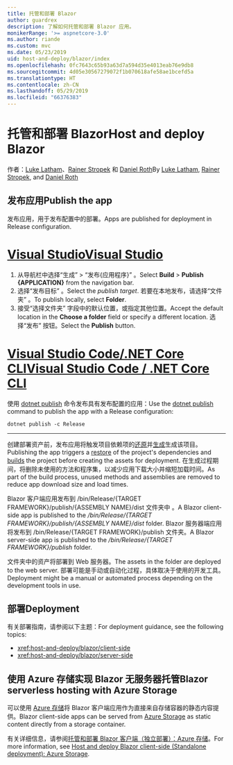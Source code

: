 ```yaml
---
title: 托管和部署 Blazor
author: guardrex
description: 了解如何托管和部署 Blazor 应用。
monikerRange: '>= aspnetcore-3.0'
ms.author: riande
ms.custom: mvc
ms.date: 05/23/2019
uid: host-and-deploy/blazor/index
ms.openlocfilehash: 0fc7643c65b93a63d7a594d35e4013eab76e9db8
ms.sourcegitcommit: 4d05e30567279072f1b070618afe58ae1bcefd5a
ms.translationtype: HT
ms.contentlocale: zh-CN
ms.lasthandoff: 05/29/2019
ms.locfileid: "66376383"
---
```

# <a name="host-and-deploy-blazor"></a><span data-ttu-id="e1923-103">托管和部署 Blazor</span><span class="sxs-lookup"><span data-stu-id="e1923-103">Host and deploy Blazor</span></span>

<span data-ttu-id="e1923-104">作者：[Luke Latham](https://github.com/guardrex)、[Rainer Stropek](https://www.timecockpit.com) 和 [Daniel Roth](https://github.com/danroth27)</span><span class="sxs-lookup"><span data-stu-id="e1923-104">By [Luke Latham](https://github.com/guardrex), [Rainer Stropek](https://www.timecockpit.com), and [Daniel Roth](https://github.com/danroth27)</span></span>

## <a name="publish-the-app"></a><span data-ttu-id="e1923-105">发布应用</span><span class="sxs-lookup"><span data-stu-id="e1923-105">Publish the app</span></span>

<span data-ttu-id="e1923-106">发布应用，用于发布配置中的部署。</span><span class="sxs-lookup"><span data-stu-id="e1923-106">Apps are published for deployment in Release configuration.</span></span>

# <a name="visual-studiotabvisual-studio"></a>[<span data-ttu-id="e1923-107">Visual Studio</span><span class="sxs-lookup"><span data-stu-id="e1923-107">Visual Studio</span></span>](#tab/visual-studio)

1. <span data-ttu-id="e1923-108">从导航栏中选择“生成”   > “发布{应用程序}”  。</span><span class="sxs-lookup"><span data-stu-id="e1923-108">Select **Build** > **Publish {APPLICATION}** from the navigation bar.</span></span>
1. <span data-ttu-id="e1923-109">选择“发布目标”  。</span><span class="sxs-lookup"><span data-stu-id="e1923-109">Select the *publish target*.</span></span> <span data-ttu-id="e1923-110">若要在本地发布，请选择“文件夹”  。</span><span class="sxs-lookup"><span data-stu-id="e1923-110">To publish locally, select **Folder**.</span></span>
1. <span data-ttu-id="e1923-111">接受“选择文件夹”  字段中的默认位置，或指定其他位置。</span><span class="sxs-lookup"><span data-stu-id="e1923-111">Accept the default location in the **Choose a folder** field or specify a different location.</span></span> <span data-ttu-id="e1923-112">选择“发布”  按钮。</span><span class="sxs-lookup"><span data-stu-id="e1923-112">Select the **Publish** button.</span></span>

# <a name="visual-studio-code--net-core-clitabvisual-studio-codenetcore-cli"></a>[<span data-ttu-id="e1923-113">Visual Studio Code/.NET Core CLI</span><span class="sxs-lookup"><span data-stu-id="e1923-113">Visual Studio Code / .NET Core CLI</span></span>](#tab/visual-studio-code+netcore-cli)

<span data-ttu-id="e1923-114">使用 [dotnet publish](/dotnet/core/tools/dotnet-publish) 命令发布具有发布配置的应用：</span><span class="sxs-lookup"><span data-stu-id="e1923-114">Use the [dotnet publish](/dotnet/core/tools/dotnet-publish) command to publish the app with a Release configuration:</span></span>

```console
dotnet publish -c Release
```

---

<span data-ttu-id="e1923-115">创建部署资产前，发布应用将触发项目依赖项的[还原](/dotnet/core/tools/dotnet-restore)并[生成](/dotnet/core/tools/dotnet-build)生成该项目。</span><span class="sxs-lookup"><span data-stu-id="e1923-115">Publishing the app triggers a [restore](/dotnet/core/tools/dotnet-restore) of the project's dependencies and [builds](/dotnet/core/tools/dotnet-build) the project before creating the assets for deployment.</span></span> <span data-ttu-id="e1923-116">在生成过程期间，将删除未使用的方法和程序集，以减少应用下载大小并缩短加载时间。</span><span class="sxs-lookup"><span data-stu-id="e1923-116">As part of the build process, unused methods and assemblies are removed to reduce app download size and load times.</span></span>

<span data-ttu-id="e1923-117">Blazor 客户端应用发布到 /bin/Release/{TARGET FRAMEWORK}/publish/{ASSEMBLY NAME}/dist 文件夹中  。</span><span class="sxs-lookup"><span data-stu-id="e1923-117">A Blazor client-side app is published to the */bin/Release/{TARGET FRAMEWORK}/publish/{ASSEMBLY NAME}/dist* folder.</span></span> <span data-ttu-id="e1923-118">Blazor 服务器端应用将发布到 /bin/Release/{TARGET FRAMEWORK}/publish  文件夹。</span><span class="sxs-lookup"><span data-stu-id="e1923-118">A Blazor server-side app is published to the */bin/Release/{TARGET FRAMEWORK}/publish* folder.</span></span>

<span data-ttu-id="e1923-119">文件夹中的资产将部署到 Web 服务器。</span><span class="sxs-lookup"><span data-stu-id="e1923-119">The assets in the folder are deployed to the web server.</span></span> <span data-ttu-id="e1923-120">部署可能是手动或自动化过程，具体取决于使用的开发工具。</span><span class="sxs-lookup"><span data-stu-id="e1923-120">Deployment might be a manual or automated process depending on the development tools in use.</span></span>

## <a name="deployment"></a><span data-ttu-id="e1923-121">部署</span><span class="sxs-lookup"><span data-stu-id="e1923-121">Deployment</span></span>

<span data-ttu-id="e1923-122">有关部署指南，请参阅以下主题：</span><span class="sxs-lookup"><span data-stu-id="e1923-122">For deployment guidance, see the following topics:</span></span>

* <xref:host-and-deploy/blazor/client-side>
* <xref:host-and-deploy/blazor/server-side>

## <a name="blazor-serverless-hosting-with-azure-storage"></a><span data-ttu-id="e1923-123">使用 Azure 存储实现 Blazor 无服务器托管</span><span class="sxs-lookup"><span data-stu-id="e1923-123">Blazor serverless hosting with Azure Storage</span></span>

<span data-ttu-id="e1923-124">可以使用 [Azure 存储](https://azure.microsoft.com/services/storage/)将 Blazor 客户端应用作为直接来自存储容器的静态内容提供。</span><span class="sxs-lookup"><span data-stu-id="e1923-124">Blazor client-side apps can be served from [Azure Storage](https://azure.microsoft.com/services/storage/) as static content directly from a storage container.</span></span>

<span data-ttu-id="e1923-125">有关详细信息，请参阅[托管和部署 Blazor 客户端（独立部署）：Azure 存储](xref:host-and-deploy/blazor/client-side#azure-storage)。</span><span class="sxs-lookup"><span data-stu-id="e1923-125">For more information, see [Host and deploy Blazor client-side (Standalone deployment): Azure Storage](xref:host-and-deploy/blazor/client-side#azure-storage).</span></span>
